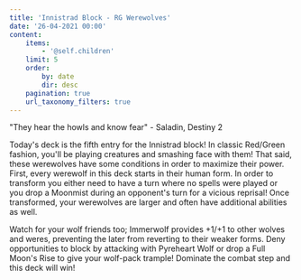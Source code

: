 ```yaml
---
title: 'Innistrad Block - RG Werewolves'
date: '26-04-2021 00:00'
content:
    items:
        - '@self.children'
    limit: 5
    order:
        by: date
        dir: desc
    pagination: true
    url_taxonomy_filters: true
---
```


"They hear the howls and know fear" - Saladin, Destiny 2

Today's deck is the fifth entry for the Innistrad block! In classic Red/Green fashion, you'll be playing creatures and smashing face with them! That said, these werewolves have some conditions in order to maximize their power. First, every werewolf in this deck starts in their human form. In order to transform you either need to have a turn where no spells were played or you drop a Moonmist during an opponent's turn for a vicious reprisal! Once transformed, your werewolves are larger and often have additional abilities as well.

Watch for your wolf friends too; Immerwolf provides +1/+1 to other wolves and weres, preventing the later from reverting to their weaker forms. Deny opportunities to block by attacking with Pyreheart Wolf or drop a Full Moon's Rise to give your wolf-pack trample! Dominate the combat step and this deck will win! 

<div class="deck-list" data-stub="innistrad-block-rg-werewolves"></div>